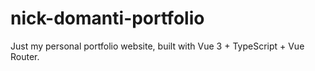 # nick-domanti-portfolio

Just my personal portfolio website, built with Vue 3 + TypeScript + Vue Router.